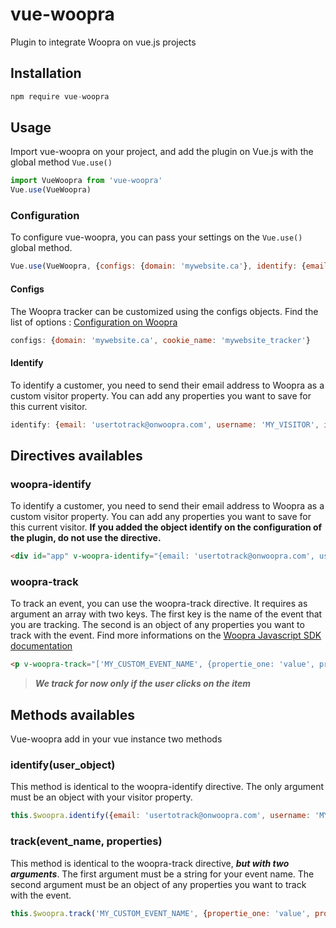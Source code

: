 # vue-woopra
Plugin to integrate Woopra on vue.js projects
## Installation

```javascript
npm require vue-woopra
```

## Usage

Import vue-woopra on your project, and add the plugin on Vue.js with the global method `Vue.use()`

```javascript
import VueWoopra from 'vue-woopra'
Vue.use(VueWoopra)
```

### Configuration

To configure vue-woopra, you can pass your settings on the `Vue.use()` global method.

```javascript
Vue.use(VueWoopra, {configs: {domain: 'mywebsite.ca'}, identify: {email: 'usertotrack@onwoopra.com'})
```

#### Configs
The Woopra tracker can be customized using the configs objects. 
Find the list of options : [Configuration on Woopra](https://www.woopra.com/docs/setup/javascript-tracking/#config)

```javascript
configs: {domain: 'mywebsite.ca', cookie_name: 'mywebsite_tracker'}
```

#### Identify
To identify a customer, you need to send their email address to Woopra as a custom visitor property. You can add any properties you want to save for this current visitor.

```javascript
identify: {email: 'usertotrack@onwoopra.com', username: 'MY_VISITOR', is_buyer: true, products_on_cart: 5}
```


## Directives availables

### woopra-identify

To identify a customer, you need to send their email address to Woopra as a custom visitor property. You can add any properties you want to save for this current visitor.
**If you added the object identify on the configuration of the plugin, do not use the directive.**

```html
<div id="app" v-woopra-identify="{email: 'usertotrack@onwoopra.com', username: 'MY_VISITOR', is_buyer: true, products_on_cart: 5}"></div>
```

### woopra-track

To track an event, you can use the woopra-track directive. It requires as argument an array with two keys. The first key is the name of the event that you are tracking. The second is an object of any properties you want to track with the event. Find more informations on the [Woopra Javascript SDK documentation](https://www.woopra.com/docs/setup/javascript-tracking/#track)

```html
<p v-woopra-track="['MY_CUSTOM_EVENT_NAME', {propertie_one: 'value', propertie_two: 'value'}]">Active my account</p>
```

> ***We track for now only if the user clicks on the item***

## Methods availables

Vue-woopra add in your vue instance two methods

### identify(user_object)

This method is identical to the woopra-identify directive. The only argument must be an object with your visitor property.

```javascript
this.$woopra.identify({email: 'usertotrack@onwoopra.com', username: 'MY_VISITOR', is_buyer: true, products_on_cart: 5})
```

### track(event_name, properties)

This method is identical to the woopra-track directive, ***but with two arguments***. The first argument must be a string for your event name. The second argument must be an object of any properties you want to track with the event.

```javascript
this.$woopra.track('MY_CUSTOM_EVENT_NAME', {propertie_one: 'value', propertie_two: 'value'})
```
